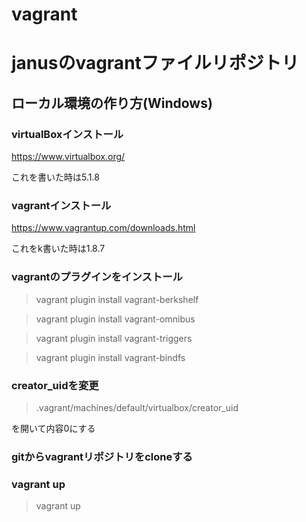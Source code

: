 vagrant
===============

# janusのvagrantファイルリポジトリ

## ローカル環境の作り方(Windows)

### virtualBoxインストール

https://www.virtualbox.org/

これを書いた時は5.1.8

### vagrantインストール

https://www.vagrantup.com/downloads.html

これをk書いた時は1.8.7

### vagrantのプラグインをインストール

> vagrant plugin install vagrant-berkshelf

> vagrant plugin install vagrant-omnibus

> vagrant plugin install vagrant-triggers

> vagrant plugin install vagrant-bindfs

### creator_uidを変更

> .vagrant/machines/default/virtualbox/creator_uid

を開いて内容0にする

### gitからvagrantリポジトリをcloneする

### vagrant up

> vagrant up
